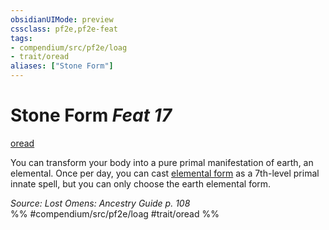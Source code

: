 ```yaml
---
obsidianUIMode: preview
cssclass: pf2e,pf2e-feat
tags:
- compendium/src/pf2e/loag
- trait/oread
aliases: ["Stone Form"]
---
```

# Stone Form  *Feat 17*  
[oread](oread-b2.md "Oread Ancestry & Heritage Trait")  


You can transform your body into a pure primal manifestation of earth, an elemental. Once per day, you can cast [elemental form](elemental-form.md) as a 7th-level primal innate spell, but you can only choose the earth elemental form.

*Source: Lost Omens: Ancestry Guide p. 108*  
%% #compendium/src/pf2e/loag #trait/oread %%